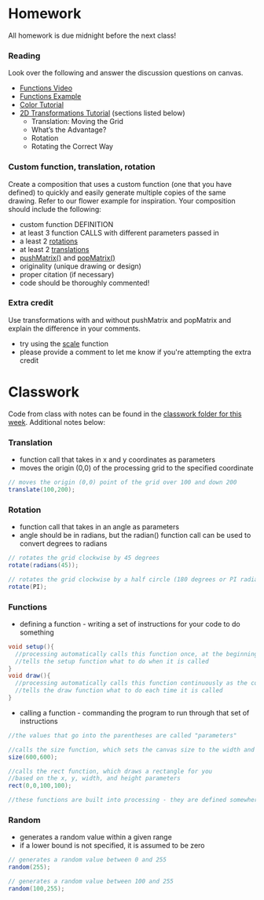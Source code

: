 # Homework
All homework is due midnight before the next class!

### Reading
Look over the following and answer the discussion questions on canvas.
- [Functions Video](https://www.youtube.com/watch?v=_gpiW5KwjUI)
- [Functions Example](https://processing.org/examples/functions.html)
- [Color Tutorial](https://processing.org/tutorials/color/)
- [2D Transformations Tutorial](https://processing.org/tutorials/transform2d/) (sections listed below)
  - Translation: Moving the Grid
  - What’s the Advantage?
  - Rotation
  - Rotating the Correct Way

### Custom function, translation, rotation
Create a composition that uses a custom function (one that you have defined) to quickly and easily generate multiple copies of the same drawing. Refer to our flower example for inspiration. Your composition should include the following:
- custom function DEFINITION
- at least 3 function CALLS with different parameters passed in
- a least 2 [rotations](https://processing.org/reference/rotate_.html)
- at least 2 [translations](https://processing.org/reference/translate_.html)
- [pushMatrix()](https://processing.org/reference/pushMatrix_.html) and    [popMatrix()](https://processing.org/reference/popMatrix_.html)
- originality (unique drawing or design)
- proper citation (if necessary)
- code should be thoroughly commented!

### Extra credit
Use transformations with and without pushMatrix and popMatrix and explain the difference in your comments.
- try using the [scale](https://processing.org/reference/scale_.html) function
- please provide a comment to let me know if you're attempting the extra credit

# Classwork
Code from class with notes can be found in the [classwork folder for this week](https://github.com/Code1-SecB/Code_1_FA18/tree/master/week-03/classwork). Additional notes below:

### Translation
- function call that takes in x and y coordinates as parameters
- moves the origin (0,0) of the processing grid to the specified coordinate
```java
// moves the origin (0,0) point of the grid over 100 and down 200
translate(100,200);
```
### Rotation
- function call that takes in  an angle as parameters
- angle should be in radians, but the radian() function call can be used to convert degrees to radians
```java
// rotates the grid clockwise by 45 degrees
rotate(radians(45));

// rotates the grid clockwise by a half circle (180 degrees or PI radians)
rotate(PI);
```


### Functions
- defining a function - writing a set of instructions for your code to do something
```java
void setup(){
  //processing automatically calls this function once, at the beginning of the program
  //tells the setup function what to do when it is called
}
void draw(){
  //processing automatically calls this function continuously as the code runs
  //tells the draw function what to do each time it is called
}
```
- calling a function - commanding the program to run through that set of instructions
```java
//the values that go into the parentheses are called "parameters"

//calls the size function, which sets the canvas size to the width and height parameters
size(600,600);

//calls the rect function, which draws a rectangle for you
//based on the x, y, width, and height parameters
rect(0,0,100,100);

//these functions are built into processing - they are defined somewhere "behind the scenes"
```
### Random
- generates a random value within a given range
- if a lower bound is not specified, it is assumed to be zero
```java
// generates a random value between 0 and 255
random(255);

// generates a random value between 100 and 255
random(100,255);
```
